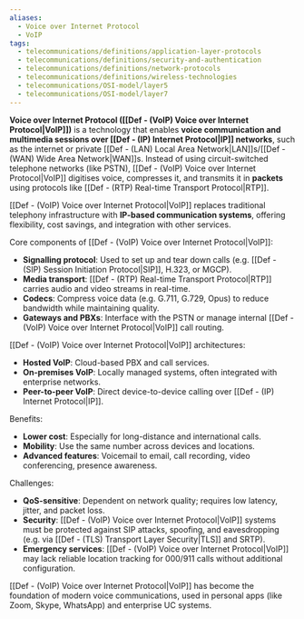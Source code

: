 ```yaml
---
aliases:
  - Voice over Internet Protocol
  - VoIP
tags:
  - telecommunications/definitions/application-layer-protocols
  - telecommunications/definitions/security-and-authentication
  - telecommunications/definitions/network-protocols
  - telecommunications/definitions/wireless-technologies
  - telecommunications/OSI-model/layer5
  - telecommunications/OSI-model/layer7
---
```


**Voice over Internet Protocol ([[Def - (VoIP) Voice over Internet Protocol|VoIP]])** is a technology that enables **voice communication and multimedia sessions over [[Def - (IP) Internet Protocol|IP]] networks**, such as the internet or private [[Def - (LAN) Local Area Network|LAN]]s/[[Def - (WAN) Wide Area Network|WAN]]s. Instead of using circuit-switched telephone networks (like PSTN), [[Def - (VoIP) Voice over Internet Protocol|VoIP]] digitises voice, compresses it, and transmits it in **packets** using protocols like [[Def - (RTP) Real-time Transport Protocol|RTP]].

[[Def - (VoIP) Voice over Internet Protocol|VoIP]] replaces traditional telephony infrastructure with **IP-based communication systems**, offering flexibility, cost savings, and integration with other services.

Core components of [[Def - (VoIP) Voice over Internet Protocol|VoIP]]:
- **Signalling protocol**: Used to set up and tear down calls (e.g. [[Def - (SIP) Session Initiation Protocol|SIP]], H.323, or MGCP).
- **Media transport**: [[Def - (RTP) Real-time Transport Protocol|RTP]] carries audio and video streams in real-time.
- **Codecs**: Compress voice data (e.g. G.711, G.729, Opus) to reduce bandwidth while maintaining quality.
- **Gateways and PBXs**: Interface with the PSTN or manage internal [[Def - (VoIP) Voice over Internet Protocol|VoIP]] call routing.

[[Def - (VoIP) Voice over Internet Protocol|VoIP]] architectures:
- **Hosted VoIP**: Cloud-based PBX and call services.
- **On-premises VoIP**: Locally managed systems, often integrated with enterprise networks.
- **Peer-to-peer VoIP**: Direct device-to-device calling over [[Def - (IP) Internet Protocol|IP]].

Benefits:
- **Lower cost**: Especially for long-distance and international calls.
- **Mobility**: Use the same number across devices and locations.
- **Advanced features**: Voicemail to email, call recording, video conferencing, presence awareness.

Challenges:
- **QoS-sensitive**: Dependent on network quality; requires low latency, jitter, and packet loss.
- **Security**: [[Def - (VoIP) Voice over Internet Protocol|VoIP]] systems must be protected against SIP attacks, spoofing, and eavesdropping (e.g. via [[Def - (TLS) Transport Layer Security|TLS]] and SRTP).
- **Emergency services**: [[Def - (VoIP) Voice over Internet Protocol|VoIP]] may lack reliable location tracking for 000/911 calls without additional configuration.

[[Def - (VoIP) Voice over Internet Protocol|VoIP]] has become the foundation of modern voice communications, used in personal apps (like Zoom, Skype, WhatsApp) and enterprise UC systems.
